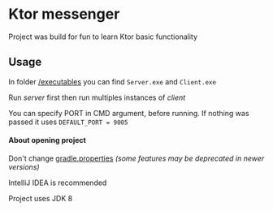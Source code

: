 # Ktor messenger

Project was build for fun to learn Ktor basic functionality

## Usage
In folder [/executables](executables%20%5Bwindows%5D) you can find
`Server.exe` and `Client.exe`

Run _server_ first then run multiples instances of _client_

You can specify PORT in CMD argument, before running. If nothing was passed it uses `DEFAULT_PORT = 9005` 


#### About opening project

Don't change [gradle.properties](gradle.properties) _(some features may be deprecated in newer versions)_

IntelliJ IDEA is recommended

Project uses JDK 8

